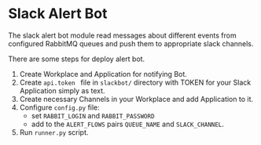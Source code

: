 # Slack Alert Bot

The slack alert bot module read messages about different events from configured RabbitMQ queues and push them to 
appropriate slack channels.

There are some steps for deploy alert bot.

1. Create Workplace and Application for notifying Bot.
2. Create ```api.token ``` file in  ```slackbot/``` directory with TOKEN for your Slack Application simply as text.
3. Create necessary Channels in your Workplace and add Application to it.
4. Configure ```config.py``` file:
    - set ```RABBIT_LOGIN``` and ```RABBIT_PASSWORD```
    - add to the ```ALERT_FLOWS``` pairs ```QUEUE_NAME``` and ```SLACK_CHANNEL```.
5. Run ```runner.py``` script.